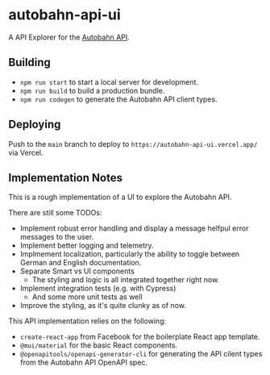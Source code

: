 # autobahn-api-ui

A API Explorer for the [Autobahn API](https://autobahn.api.bund.dev).

## Building

- `npm run start` to start a local server for development.
- `npm run build` to build a production bundle.
- `npm run codegen` to generate the Autobahn API client types.

## Deploying

Push to the `main` branch to deploy to `https://autobahn-api-ui.vercel.app/` via Vercel.

## Implementation Notes

This is a rough implementation of a UI to explore the Autobahn API.

There are still some TODOs:

- Implement robust error handling and display a message helfpul error messages to the user.
- Implement better logging and telemetry.
- Implmement localization, particularly the ability to toggle between German and English documentation.
- Separate Smart vs UI components
  - The styling and logic is all integrated together right now.
- Implement integration tests (e.g. with Cypress)
  - And some more unit tests as well
- Improve the styling, as it's quite clunky as of now.

This API implementation relies on the following:

- `create-react-app` from Facebook for the boilerplate React app template.
- `@mui/material` for the basic React components.
- `@openapitools/openapi-generator-cli` for generating the API cilent types from the Autobahn API OpenAPI spec.
